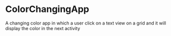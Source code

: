 # ColorChangingApp
A changing color app in which a user click on a text view on a grid and it will display the color in the next activity




